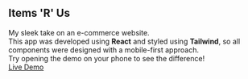 ## Items 'R' Us
My sleek take on an e-commerce website.<br>
This app was developed using <strong>React</strong> and styled using <strong>Tailwind</strong>, so all components were designed with a mobile-first approach.<br>
Try opening the demo on your phone to see the difference!<br>
[Live Demo](http://shop-fe.s3-website-us-east-1.amazonaws.com)
